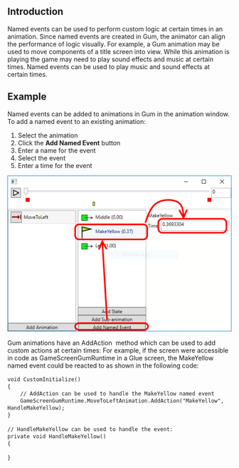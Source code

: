 ## Introduction

Named events can be used to perform custom logic at certain times in an animation. Since named events are created in Gum, the animator can align the performance of logic visually. For example, a Gum animation may be used to move components of a title screen into view. While this animation is playing the game may need to play sound effects and music at certain times. Named events can be used to play music and sound effects at certain times.

## Example

Named events can be added to animations in Gum in the animation window. To add a named event to an existing animation:

1.  Select the animation
2.  Click the **Add Named Event** button
3.  Enter a name for the event
4.  Select the event
5.  Enter a time for the event

![](/media/2017-12-img_5a245ac4d4b0a.png)

Gum animations have an AddAction  method which can be used to add custom actions at certain times: For example, if the screen were accessible in code as GameScreenGumRuntime in a Glue screen, the MakeYellow named event could be reacted to as shown in the following code:

``` lang:c#
void CustomInitialize()
{
    // AddAction can be used to handle the MakeYellow named event
    GameScreenGumRuntime.MoveToLeftAnimation.AddAction("MakeYellow", HandleMakeYellow);
}

// HandleMakeYellow can be used to handle the event:
private void HandleMakeYellow()
{
    
}
```

 
